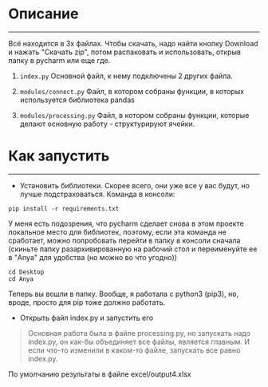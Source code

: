 # Описание
---
Всё находится в 3х файлах. Чтобы скачать, надо найти кнопку Download 
и нажать "Скачать zip", потом распаковать и использовать, открыв папку 
в pycharm или еще где.

1. `index.py`
Основной файл, к нему подключены 2 других файла.

2. `modules/connect.py`
Файл, в котором собраны функции, в которых используется библиотека pandas

3. `modules/processing.py`
Файл, в котором собраны функции, которые делают основную работу - структурируют ячейки.

# Как запустить
---

- Установить библиотеки. 
Скорее всего, они уже все у вас будут, но лучше подстраховаться.
Команда в консоли:
```
pip install -r requirements.txt
```
У меня есть подозрения, что pycharm сделает снова в этом проекте локальное место для библиотек, поэтому, если эта команда не сработает, можно попробовать перейти в папку в консоли сначала (скиньте папку разархивированную на рабочий стол и переименуйте ее в "Anya" для удобства (но можно во что угодно))
``` 
cd Desktop
cd Anya
```
Теперь вы вошли в папку. 
Вообще, я работала с python3 (pip3), но, вроде, просто для pip тоже
должно работать.

- Открыть файл index.py и запустить его

> Основная работа была в файле processing.py, но запускать надо index.py, он как-бы объединяет все файлы, является главным. И если что-то изменили в каком-то файле, запускать все равно index.py.

По умолчанию результаты в файле excel/output4.xlsx
